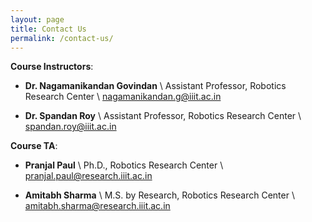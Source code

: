 ```yaml
---
layout: page
title: Contact Us
permalink: /contact-us/
---
```


**Course Instructors**:

- **Dr. Nagamanikandan Govindan** \\
  Assistant Professor, Robotics Research Center \\
  [nagamanikandan.g@iiit.ac.in](mailto:nagamanikandan.g@iiit.ac.in)

- **Dr. Spandan Roy** \\
  Assistant Professor, Robotics Research Center \\
  [spandan.roy@iiit.ac.in](spandan.roy@iiit.ac.in)  

**Course TA**:

- **Pranjal Paul** \\
  Ph.D., Robotics Research Center \\
  [pranjal.paul@research.iiit.ac.in](mailto:pranjal.paul@research.iiit.ac.in)

- **Amitabh Sharma** \\
  M.S. by Research, Robotics Research Center \\
  [amitabh.sharma@research.iiit.ac.in](mailto:amitabh.sharma@research.iiit.ac.in)